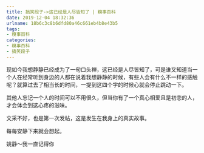 ```yaml
---
title: 搞笑段子->这已经是人尽皆知了 | 糗事百科
date: 2019-12-04 18:32:36
urlname: 18b6c3c8b6dfd80a46c661eb4b8e43b5
tags: 
- 糗事百科
categories:
- 糗事百科
- 搞笑段子
---
```

现如今我想静静已经成为了一句口头禅，这已经是人尽皆知了，可是谁又知道当一个人在经常听到身边的人都在说着我想静静的时候，有些人会有什么不一样的感触呢？就算过去了相当长的时间，一提到这四个字的时候心就会停止跳动一下。

其他人忘记一个人的时间可以不用很久，但当你有了一个真心相爱且是初恋的人，才会体会到这心疼的滋味。

文采不好，也是第一次发帖，这是发生在我身上的真实故事。

每每安静下来就会想起。

姚静～我一直记得你


